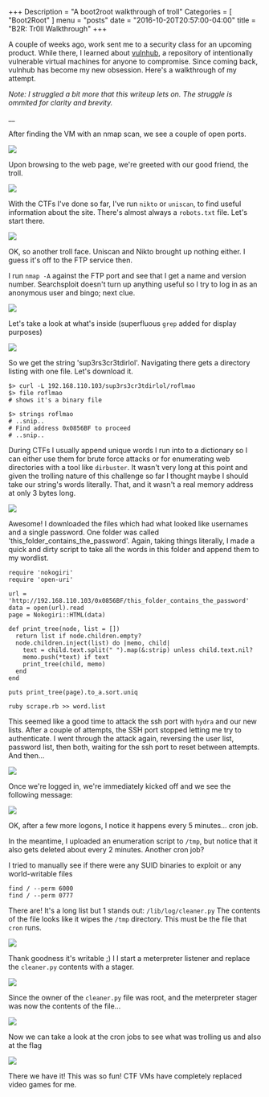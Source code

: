 +++
Description = "A boot2root walkthrough of troll"
Categories = [ "Boot2Root" ]
menu = "posts"
date = "2016-10-20T20:57:00-04:00"
title = "B2R: Tr0ll Walkthrough"
+++

A couple of weeks ago, work sent me to a security class for an upcoming product. While there, I learned about
[vulnhub](https://vulnhub.com), a repository of intentionally vulnerable virtual machines for anyone to
compromise. Since coming back, vulnhub has become my new obsession. Here's a walkthrough of my attempt.

_Note: I struggled a bit more that this writeup lets on. The struggle is ommited for clarity and brevity._

__

After finding the VM with an nmap scan, we see a couple of open ports.

![](images/Screenshot2016-10-2100:03:55.png)

Upon browsing to the web page, we're greeted with our good friend, the troll.

![](images/Screenshot2016-10-2111:10:57.png)


With the CTFs I've done so far, I've run `nikto` or `uniscan`, to find useful information about the site.
There's almost always a `robots.txt` file. Let's start there.

![](images/Screenshot2016-10-2111:15:06.png)

OK, so another troll face. Uniscan and Nikto brought up nothing either. I guess it's off to the FTP service
then.

I run `nmap -A` against the FTP port and see that I get a name and version number. Searchsploit doesn't turn
up anything useful so I try to log in as an anonymous user and bingo; next clue. 

![](images/Screenshot2016-10-2111:20:43.png)

Let's take a look at what's inside (superfluous `grep` added for display purposes)

![](images/Screenshot2016-10-2111:44:15.png)

So we get the string 'sup3rs3cr3tdirlol'. Navigating there gets a directory listing with one file. Let's
download it.

~~~bash.prettyprint
$> curl -L 192.168.110.103/sup3rs3cr3tdirlol/roflmao
$> file roflmao
# shows it's a binary file

$> strings roflmao
# ..snip..
# Find address 0x0856BF to proceed
# ..snip..
~~~

During CTFs I usually append unique words I run into to a dictionary so I can either use them for brute force
attacks or for enumerating web directories with a tool like `dirbuster`. It wasn't very long at this point
and given the trolling nature of this challenge so far I thought maybe I should take our string's words
literally. That, and it wasn't a real memory address at only 3 bytes long.

![](images/Screenshot2016-10-2112:04:00.png)

Awesome! I downloaded the files which had what looked like usernames and a single password. One folder was
called 'this_folder_contains_the_password'. Again, taking things literally, I made a quick and dirty script
to take all the words in this folder and append them to my wordlist.

~~~ruby.prettyprint
require 'nokogiri'
require 'open-uri'

url = 'http://192.168.110.103/0x0856BF/this_folder_contains_the_password'
data = open(url).read
page = Nokogiri::HTML(data)

def print_tree(node, list = [])
  return list if node.children.empty?
  node.children.inject(list) do |memo, child|
    text = child.text.split(" ").map(&:strip) unless child.text.nil?
    memo.push(*text) if text
    print_tree(child, memo)
  end
end

puts print_tree(page).to_a.sort.uniq
~~~

~~~bash.prettyprint
ruby scrape.rb >> word.list
~~~

This seemed like a good time to attack the ssh port with `hydra` and our new lists. After a couple of
attempts, the SSH port stopped letting me try to authenticate. I went through the attack again, reversing the
user list, password list, then both, waiting for the ssh port to reset between attempts. And then...

![](images/Screenshot2016-10-2113:45:29.png)

Once we're logged in, we're immediately kicked off and we see the following message:

![](images/Screenshot2016-10-2113:50:33.png)

OK, after a few more logons, I notice it happens every 5 minutes... cron job.

In the meantime, I uploaded an enumeration script to `/tmp`, but notice that it also gets deleted about every
2 minutes. Another cron job?

I tried to manually see if there were any SUID binaries to exploit or any world-writable files

~~~bash.prettyprint
find / --perm 6000
find / --perm 0777
~~~

There are! It's a long list but 1 stands out: `/lib/log/cleaner.py` The contents of the file looks
like it wipes the `/tmp` directory. This must be the file that `cron` runs. 

![](images/Screenshot2016-10-2113:54:51.png)

Thank goodness it's writable ;) I I start a meterpreter listener and replace the `cleaner.py` contents with a
stager.

![](images/Screenshot2016-10-2114:03:47.png)

Since the owner of the `cleaner.py` file was root, and the meterpreter stager was now the contents of the
file...

![](images/Screenshot2016-10-2114:04:41.png)

Now we can take a look at the cron jobs to see what was trolling us and also at the flag

![](images/Screenshot2016-10-2114:11:12.png)

There we have it! This was so fun! CTF VMs have completely replaced video games for me.



